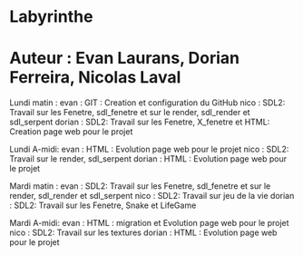 # Labyrinthe
# Auteur : Evan Laurans, Dorian Ferreira, Nicolas Laval


Lundi matin :
  evan : GIT : Creation et configuration du GitHub
  nico : SDL2: Travail sur les Fenetre, sdl_fenetre et sur le render, sdl_render et sdl_serpent
  dorian : SDL2: Travail sur les Fenetre, X_fenetre et HTML: Creation page web pour le projet
 
 Lundi A-midi:
  evan : HTML : Evolution page web pour le projet
  nico : SDL2: Travail sur le render, sdl_serpent
  dorian : HTML : Evolution page web pour le projet
  
  Mardi matin :
  evan : SDL2: Travail sur les Fenetre, sdl_fenetre et sur le render, sdl_render et sdl_serpent
  nico : SDL2: Travail sur jeu de la vie 
  dorian : SDL2: Travail sur les Fenetre, Snake et LifeGame
  
 Mardi A-midi:
  evan : HTML : migration et Evolution page web pour le projet
  nico : SDL2: Travail sur les textures
  dorian : HTML : Evolution page web pour le projet

